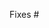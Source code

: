 <!--
Thank you for submitting a pull request!

Here's a checklist you might find useful.
* [ ] Code is up-to-date with the `master` branch
* [ ] You've successfully run `check:deps`, `check:fmt`, `lint` locally
-->

Fixes #
